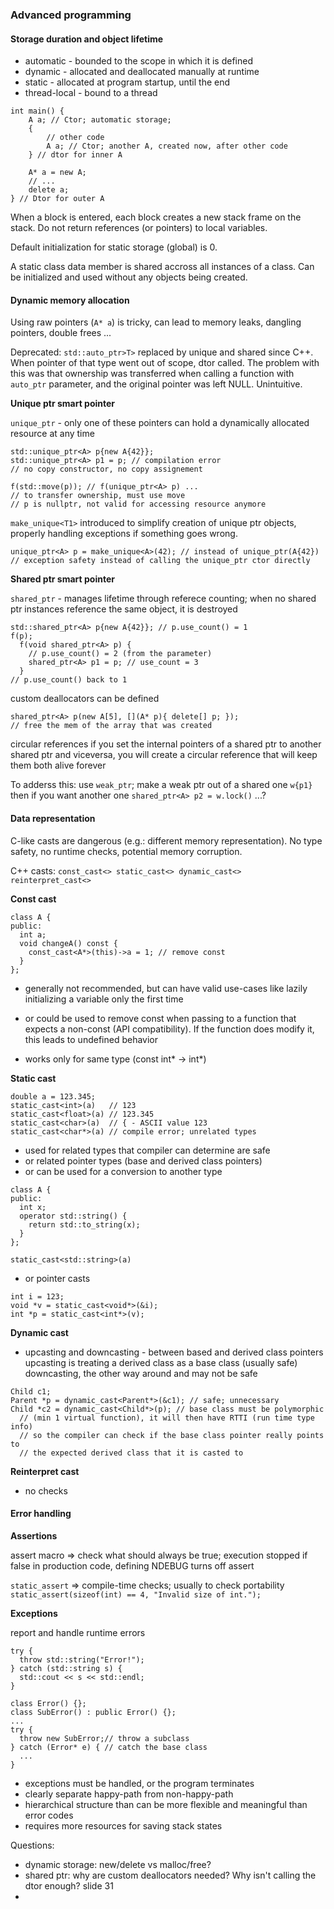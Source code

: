 ### Advanced programming

#### Storage duration and object lifetime

 - automatic - bounded to the scope in which it is defined
 - dynamic - allocated and deallocated manually at runtime
 - static - allocated at program startup, until the end
 - thread-local - bound to a thread

```
int main() {
    A a; // Ctor; automatic storage;
    {
        // other code
        A a; // Ctor; another A, created now, after other code
    } // dtor for inner A

    A* a = new A;
    // ...
    delete a;
} // Dtor for outer A
```

When a block is entered, each block creates a new stack frame on the stack.
Do not return references (or pointers) to local variables.

Default initialization for static storage (global) is 0.

A static class data member is shared accross all instances of a class. Can be
initialized and used without any objects being created.

#### Dynamic memory allocation

Using raw pointers (`A* a`) is tricky, can lead to memory leaks, dangling
pointers, double frees ...

Deprecated: `std::auto_ptr>T>` replaced by unique and shared since C++. When
pointer of that type went out of scope, dtor called. The problem with this
was that ownership was transferred when calling a function with `auto_ptr`
parameter, and the original pointer was left NULL. Unintuitive.

**Unique ptr smart pointer**

`unique_ptr` - only one of these pointers can hold a dynamically allocated
resource at any time

```
std::unique_ptr<A> p{new A{42}};
std::unique_ptr<A> p1 = p; // compilation error
// no copy constructor, no copy assignement

f(std::move(p)); // f(unique_ptr<A> p) ...
// to transfer ownership, must use move
// p is nullptr, not valid for accessing resource anymore
```

`make_unique<T1>` introduced to simplify creation of unique ptr objects,
properly handling exceptions if something goes wrong.

```
unique_ptr<A> p = make_unique<A>(42); // instead of unique_ptr(A{42})
// exception safety instead of calling the unique_ptr ctor directly
```

**Shared ptr smart pointer**

`shared_ptr` - manages lifetime through referece counting; when no shared ptr
instances reference the same object, it is destroyed

```
std::shared_ptr<A> p{new A{42}}; // p.use_count() = 1
f(p);
  f(void shared_ptr<A> p) {
    // p.use_count() = 2 (from the parameter)
    shared_ptr<A> p1 = p; // use_count = 3
  }
// p.use_count() back to 1
```

custom deallocators can be defined
```
shared_ptr<A> p(new A[5], [](A* p){ delete[] p; });
// free the mem of the array that was created
```

circular references
if you set the internal pointers of a shared ptr to another shared ptr and
viceversa, you will create a circular reference that will keep them both
alive forever

To adderss this: use `weak_ptr`; make a weak ptr out of a shared one `w{p1}`
then if you want another one `shared_ptr<A> p2 = w.lock()`
...?

#### Data representation

C-like casts are dangerous (e.g.: different memory representation).
No type safety, no runtime checks, potential memory corruption.

C++ casts: `const_cast<> static_cast<> dynamic_cast<> reinterpret_cast<>`

**Const cast**

```
class A {
public:
  int a;
  void changeA() const {
    const_cast<A*>(this)->a = 1; // remove const
  }
};
```
- generally not recommended, but can have valid use-cases like lazily
initializing a variable only the first time

- or could be used to remove const when passing to a function that expects
a non-const (API compatibility). If the function does modify it, this leads
to undefined behavior

- works only for same type (const int* -> int*)

**Static cast**

```
double a = 123.345;
static_cast<int>(a)   // 123
static_cast<float>(a) // 123.345 
static_cast<char>(a)  // { - ASCII value 123
static_cast<char*>(a) // compile error; unrelated types

```
- used for related types that compiler can determine are safe
- or related pointer types (base and derived class pointers)
- or can be used for a conversion to another type

```
class A {
public:
  int x;
  operator std::string() {
    return std::to_string(x);
  }
};

static_cast<std::string>(a)
```

- or pointer casts
```
int i = 123;
void *v = static_cast<void*>(&i);
int *p = static_cast<int*>(v);
```

**Dynamic cast**

- upcasting and downcasting - between based and derived class pointers
upcasting is treating a derived class as a base class (usually safe)
downcasting, the other way around and may not be safe

```
Child c1;
Parent *p = dynamic_cast<Parent*>(&c1); // safe; unnecessary
Child *c2 = dynamic_cast<Child*>(p); // base class must be polymorphic
  // (min 1 virtual function), it will then have RTTI (run time type info)
  // so the compiler can check if the base class pointer really points to
  // the expected derived class that it is casted to
```

**Reinterpret cast**

- no checks

#### Error handling

**Assertions**

assert macro => check what should always be true; execution stopped if false
in production code, defining NDEBUG turns off assert

`static_assert` => compile-time checks; usually to check portability
`static_assert(sizeof(int) == 4, "Invalid size of int.");`

**Exceptions**

report and handle runtime errors

```
try {
  throw std::string("Error!");
} catch (std::string s) {
  std::cout << s << std::endl;
}

class Error() {};
class SubError() : public Error() {};
...
try {
  throw new SubError;// throw a subclass 
} catch (Error* e) { // catch the base class
  ...
}
```

 - exceptions must be handled, or the program terminates
 - clearly separate happy-path from non-happy-path
 - hierarchical structure than can be more flexible and meaningful than error codes
 - requires more resources for saving stack states







Questions:

 - dynamic storage: new/delete vs malloc/free?
 - shared ptr: why are custom deallocators needed? Why isn't calling the dtor enough?
   slide 31
 -
